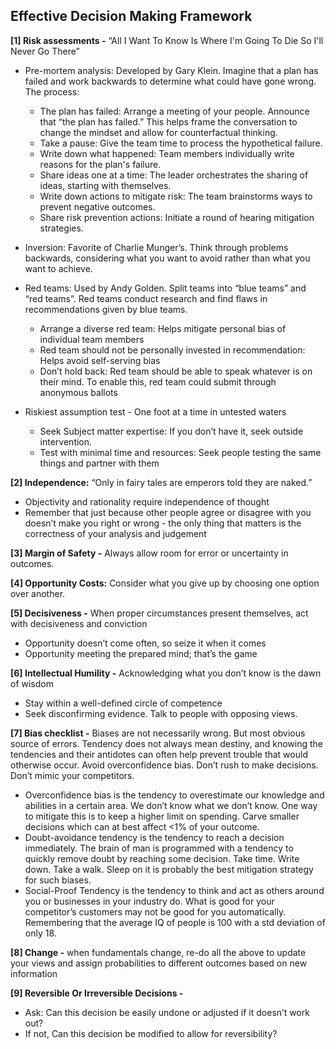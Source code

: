 ## Effective Decision Making Framework

**\[1\] Risk assessments \-** “All I Want To Know Is Where I'm Going To Die So I'll Never Go There”

* Pre-mortem analysis: Developed by Gary Klein. Imagine that a plan has failed and work backwards to determine what could have gone wrong. The process:  
  * The plan has failed: Arrange a meeting of your people. Announce that “the plan has failed.” This helps frame the conversation to change the mindset and allow for counterfactual thinking.  
  * Take a pause: Give the team time to process the hypothetical failure.   
  * Write down what happened: Team members individually write reasons for the plan's failure.  
  * Share ideas one at a time: The leader orchestrates the sharing of ideas, starting with themselves.  
  * Write down actions to mitigate risk: The team brainstorms ways to prevent negative outcomes.   
  * Share risk prevention actions: Initiate a round of hearing mitigation strategies.

* Inversion: Favorite of Charlie Munger’s. Think through problems backwards, considering what you want to avoid rather than what you want to achieve.

* Red teams: Used by Andy Golden. Split teams into “blue teams” and “red teams”. Red teams conduct research and find flaws in recommendations given by blue teams.   
  * Arrange a diverse red team: Helps mitigate personal bias of individual team members  
  * Red team should not be personally invested in recommendation: Helps avoid self-serving bias  
  * Don’t hold back: Red team should be able to speak whatever is on their mind. To enable this, red team could submit through anonymous ballots  
* Riskiest assumption test \- One foot at a time in untested waters  
  * Seek Subject matter expertise: If you don’t have it, seek outside intervention.  
  * Test with minimal time and resources: Seek people testing the same things and partner with them

**\[2\] Independence:** “Only in fairy tales are emperors told they are naked.”

* Objectivity and rationality require independence of thought  
* Remember that just because other people agree or disagree with you doesn’t make you right or wrong \- the only thing that matters is the correctness of your analysis and judgement

**\[3\] Margin of Safety \-** Always allow room for error or uncertainty in outcomes.

**\[4\] Opportunity Costs:** Consider what you give up by choosing one option over another.

**\[5\] Decisiveness \-** When proper circumstances present themselves, act with decisiveness and conviction

* Opportunity doesn’t come often, so seize it when it comes  
* Opportunity meeting the prepared mind; that’s the game

**\[6\] Intellectual Humility \-** Acknowledging what you don’t know is the dawn of wisdom

* Stay within a well-defined circle of competence  
* Seek disconfirming evidence. Talk to people with opposing views.

**\[7\] Bias checklist \-** Biases are not necessarily wrong. But most obvious source of errors. Tendency does not always mean destiny, and knowing the tendencies and their antidotes can often help prevent trouble that would otherwise occur. Avoid overconfidence bias. Don’t rush to make decisions. Don’t mimic your competitors.

* Overconfidence bias is the tendency to overestimate our knowledge and abilities in a certain area. We don’t know what we don’t know. One way to mitigate this is to keep a higher limit on spending. Carve smaller decisions which can at best affect \<1% of your outcome.  
* Doubt-avoidance tendency is the tendency to reach a decision immediately. The brain of man is programmed with a tendency to quickly remove doubt by reaching some decision. Take time. Write down. Take a walk. Sleep on it is probably the best mitigation strategy for such biases.  
* Social-Proof Tendency is the tendency to think and act as others around you or businesses in your industry do. What is good for your competitor’s customers may not be good for you automatically. Remembering that the average IQ of people is 100 with a std deviation of only 18\. 

**\[8\] Change \-** when fundamentals change, re-do all the above to update your views and assign probabilities to different outcomes based on new information

**\[9\] Reversible Or Irreversible Decisions \-** 

* Ask: Can this decision be easily undone or adjusted if it doesn’t work out?  
* If not, Can this decision be modified to allow for reversibility?